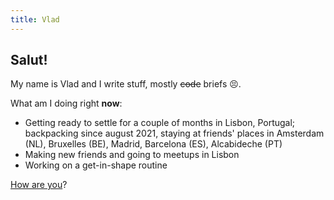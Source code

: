 ```yaml
---
title: Vlad
---
```


## Salut!

My name is Vlad and I write stuff, mostly ~~code~~ briefs 😣.

What am I doing right **now**:

- Getting ready to settle for a couple of months in Lisbon, Portugal; backpacking since august 2021, staying at friends' places in Amsterdam (NL), Bruxelles (BE), Madrid, Barcelona (ES), Alcabideche (PT)
- Making new friends and going to meetups in Lisbon
- Working on a get-in-shape routine 

[How are you](mailto:vlad@nsu.ro?subject=Hey%2C%20I'm%20doing...)?
